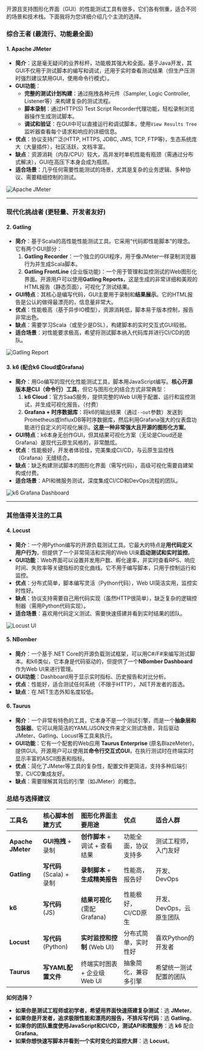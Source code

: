开源且支持图形化界面（GUI）的性能测试工具有很多，它们各有侧重，适合不同的场景和技术栈。下面我将为您详细介绍几个主流的选择。

### 综合王者 (最流行、功能最全面)

#### 1. Apache JMeter
*   **简介**：这是毫无疑问的业界标杆，功能极其强大和全面。基于Java开发，其GUI不仅用于测试脚本的编写和调试，还用于实时查看测试结果（但生产压测时强烈建议禁用GUI，使用命令行模式）。
*   **GUI功能**：
    *   **完整的测试计划构建**：通过拖拽各种元件（Sampler, Logic Controller, Listener等）来构建复杂的测试流程。
    *   **脚本录制**：通过HTTP(S) Test Script Recorder代理功能，轻松录制浏览器操作生成测试脚本。
    *   **调试和验证**：在GUI中可以直接运行和调试脚本，使用`View Results Tree`监听器查看每个请求和响应的详细信息。
*   **优点**：协议支持广泛(HTTP, HTTPS, JDBC, JMS, TCP, FTP等)，生态系统庞大（大量插件），社区活跃，文档丰富。
*   **缺点**：资源消耗（内存/CPU）较大，高并发时单机性能有瓶颈（需通过分布式解决），GUI在高压下本身会成为瓶颈。
*   **适合场景**：几乎任何需要性能测试的场景，尤其是复杂的业务逻辑、多种协议、需要精细控制的测试。

![Apache JMeter](https://jmeter.apache.org/images/screenshot-gui.png)

---

### 现代化挑战者 (更轻量、开发者友好)

#### 2. Gatling
*   **简介**：基于Scala的高性能性能测试工具。它采用“代码即性能脚本”的理念。它有两个GUI部分：
    1.  **Gatling Recorder**：一个独立的GUI程序，用于像JMeter一样录制浏览器行为并生成Scala脚本。
    2.  **Gatling FrontLine** (企业版功能)：一个用于管理和监控测试的Web图形化界面。开源用户可以使用**Gatling Reports**，这是生成的非常详细和美观的HTML报告（静态页面），可视化了测试结果。
*   **GUI特点**：其核心是编写代码，GUI主要用于录制和**结果展示**。它的HTML报告是公认的做得最漂亮的，信息量非常大。
*   **优点**：性能极高（基于异步IO模型），资源消耗低，脚本易于版本控制，报告非常出色。
*   **缺点**：需要学习Scala（或至少是DSL），构建脚本的实时交互式GUI较弱。
*   **适合场景**：对性能要求极高，希望将测试脚本纳入代码库并进行CI/CD的团队。

![Gatling Report](https://gatling.io/docs/gatling/reference/current/images/charts-overview.png)

#### 3. k6 (配合k6 Cloud或Grafana)
*   **简介**：用Go编写的现代化性能测试工具，脚本用JavaScript编写。**核心开源版本是CLI（命令行）工具**，但它与图形化的结合方式非常典型：
    1.  **k6 Cloud**：官方SaaS服务，提供完整的Web UI用于配置、运行和监控测试，并生成可视化报告。（付费）
    2.  **Grafana + 时序数据库**：将k6的输出结果（通过`--out`参数）发送到Prometheus或InfluxDB等时序数据库，然后利用Grafana强大的仪表盘功能进行自定义的可视化展示。**这是一种非常强大且开源的图形化方案**。
*   **GUI特点**：k6本身无创作GUI，但其结果可视化方案（无论是Cloud还是Grafana）是现代云原生风格的，非常酷炫。
*   **优点**：性能极好，开发者体验佳，完美集成CI/CD，与云原生监控栈（Grafana）无缝结合。
*   **缺点**：缺乏构建测试脚本的图形化界面（需写代码），高级可视化需要自建架构或付费。
*   **适合场景**：API和微服务测试，深度集成CI/CD和DevOps流程的团队。

![k6 Grafana Dashboard](https://grafana.com/api/dashboards/10660/images/10660/image)

---

### 其他值得关注的工具

#### 4. Locust
*   **简介**：一个用Python编写的开源负载测试工具。它最大的特点是**用代码定义用户行为**，但提供了一个非常简洁和实用的Web UI来**启动测试和实时监控**。
*   **GUI功能**：Web界面可以设置并发用户数、孵化速率，并实时查看RPS、响应时间、失败率等关键指标的变化曲线。它不用于编写脚本，只用于控制运行和监控。
*   **优点**：分布式简单，脚本编写灵活（Python代码），Web UI简洁实用，监控实时性好。
*   **缺点**：协议支持需要自己用代码实现（虽然HTTP很简单），缺乏复杂的逻辑控制器（需用Python代码实现）。
*   **适合场景**：喜欢用代码定义测试、需要快速搭建并看到实时结果的团队。

![Locust UI](https://locust.io/static/screenshots/main-page-full-2023.png)

#### 5. NBomber
*   **简介**：一个基于.NET Core的开源负载测试框架，可以用C#/F#来编写测试脚本。和k6类似，它本身是代码驱动的，但提供了一个**NBomber Dashboard**作为Web UI来进行管理。
*   **GUI功能**：Dashboard用于显示实时指标、历史报告和对比分析。
*   **优点**：性能好，适合测试任何系统（不限于HTTP），.NET开发者的首选。
*   **缺点**：在.NET生态外知名度较低。

#### 6. Taurus
*   **简介**：一个非常有特色的工具，它本身不是一个测试引擎，而是一个**抽象层和包装器**。它可以用简洁的YAML/JSON文件来定义测试场景，背后驱动JMeter、Gatling、Locust等工具来执行。
*   **GUI功能**：它有一个配套的Web应用 **Taurus Enterprise** (原名BlazeMeter)，提供GUI。开源用户可以使用其**命令行交互式GUI**，在执行测试时在终端实时显示丰富的ASCII图表和指标。
*   **优点**：简化了JMeter等工具的复杂性，配置文件更简洁，支持多种后端引擎，CI/CD集成友好。
*   **缺点**：需要理解其背后的引擎（如JMeter）的概念。

### 总结与选择建议

| 工具名            | 核心脚本创建方式          | 图形化界面主要用途              | 优点                 | 适合人群                  |
| :---------------- | :------------------------ | :------------------------------ | :------------------- | :------------------------ |
| **Apache JMeter** | **GUI拖拽** + 录制        | **创作脚本** + 调试 + 查看结果  | 功能全面，协议支持多 | 测试工程师，入门友好      |
| **Gatling**       | **写代码** (Scala) + 录制 | **录制脚本** + **生成精美报告** | 性能高，报告好       | 开发、 DevOps             |
| **k6**            | **写代码** (JS)           | **结果可视化** (需配Grafana)    | 性能极好，CI/CD原生  | 开发、 DevOps，云原生团队 |
| **Locust**        | **写代码** (Python)       | **实时监控和控制** (Web UI)     | 分布式简单，实时性好 | 喜欢Python的开发者        |
| **Taurus**        | **写YAML配置文件**        | 终端实时图表 + 企业级Web UI     | 抽象简化，兼容多引擎 | 希望统一测试配置的团队    |

**如何选择？**

*   **如果你是测试工程师或初学者，希望用界面快速搭建复杂测试**：选 **JMeter**。
*   **如果你是开发者，追求极限性能和漂亮的报告，不排斥写代码**：选 **Gatling**。
*   **如果你的团队重度使用JavaScript和CI/CD，测试API和微服务**：选 **k6** 配合 **Grafana**。
*   **如果你想快速写脚本并看到一个实时变化的监控大屏**：选 **Locust**。